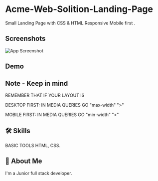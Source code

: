 # Acme-Web-Solition-Landing-Page

Small Landing Page with CSS & HTML.Responsive
Mobile first .


## Screenshots
![App Screenshot](creenshot/SCR-20240328-nywp.png)

## Demo
[](https://subgrid.netlify.app/)

## Note - Keep in mind
REMEMBER THAT IF YOUR LAYOUT IS 

DESKTOP FIRST: IN MEDIA QUERIES GO "max-width" ">"

MOBILE FIRST: IN MEDIA QUERIES GO "min-width"  "<"



## 🛠 Skills
BASIC TOOLS HTML, CSS.


## 🚀 About Me
I'm a Junior full stack developer.